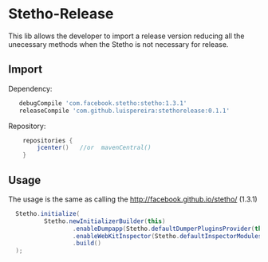 # Stetho-Release

This lib allows the developer to import a release version reducing all the unecessary methods when the Stetho is not necessary for release.

## Import

Dependency:
```groovy 
   debugCompile 'com.facebook.stetho:stetho:1.3.1'
   releaseCompile 'com.github.luispereira:stethorelease:0.1.1'
 ```
Repository:
```groovy
    repositories {
        jcenter()   //or  mavenCentral()
    }
```

## Usage

The usage is the same as calling the http://facebook.github.io/stetho/  (1.3.1)

```java
  Stetho.initialize(
          Stetho.newInitializerBuilder(this)
                  .enableDumpapp(Stetho.defaultDumperPluginsProvider(this))
                  .enableWebKitInspector(Stetho.defaultInspectorModulesProvider(this))
                  .build()
  );
```
